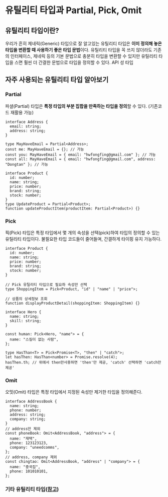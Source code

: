 ﻿# 유틸리티 타입과 Partial, Pick, Omit

## 유틸리티 타입이란?

우리가 흔히 제네릭(Generic) 타입으로 잘 알고있는 유틸리티 타입은 **이미 정의해 놓은 타입을 변환할 때 사용하기 좋은 타입 문법**이다. 유틸리티 타입을 꼭 쓰지 않더라도 기존의 인터페이스, 제네릭 등의 기본 문법으로 충분히 타입을 변환할 수 있지만 유틸리티 타입을 스면 훨씬 더 간결한 문법으로 타입을 정의할 수 있다. API 성 타입

## 자주 사용되는 유틸리티 타입 알아보기

### Partial

파셜(Partial) 타입은 **특정 타입의 부분 집합을 만족하는 타입을 정의**할 수 있다. (기존코드 재활용 가능)

```tsx
interface Address {
  email: string;
  address: string;
}

type MayHaveEmail = Partial<Address>;
const me: MayHaveEmail = {}; // 가능
const you: MayHaveEmail = { email: "hwfongfing@gmail.com" }; // 가능
const all: MayHaveEmail = { email: "hwfongfing@gmail.com", address: "Dongtan" }; // 가능
```

```tsx
interface Product {
  id: number;
  name: string;
  price: number;
  brand: string;
  stock: number;
}
type UpdateProduct = Partial<Product>;
function updateProductItem(productItem: Partial<Product>) {}
```

### Pick

픽(Pick) 타입은 특정 타입에서 몇 개의 속성을 선택(pick)하여 타입의 정의할 수 있는 유틸리티 타입이다. 불필요한 타입 코드들이 줄어들며, 간결하게 타이핑 유지 가능하다.

```tsx
interface Product {
  id: number;
  name: string;
  price: number;
  brand: string;
  stock: number;
}

// Pick 유틸리티 타입으로 필요하 속성만 선택
type ShoppingItem = Pick<Product, "id" | "name" | "price">;

// 상품의 상세정보 조회
function displayProductDetail(shoppingItem: ShoppingItem) {}
```

```tsx
interface Hero {
  name: string;
  skill: string;
}

const human: Pick<Hero, "name"> = {
  name: "스킬이 없는 사람",
};
```

```tsx
type HasThan<T> = Pick<Promise<T>, "then" | "catch">;
let hasThen: HasThan<number> = Promise.resolve(4);
hasThen.th; // 위에서 then만사용하면 'then'만 제공, 'catch' 선택하면 'catch만 제공'
```

### Omit

오밋(Omit) 타입은 특정 타입에서 지정된 속성만 제거한 타입을 정의해준다.

```tsx
interface AddressBook {
  name: string;
  phone: number;
  address: string;
  company: string;
}
// address만 제외
const phoneBook: Omit<AddressBook, "address"> = {
  name: "재택",
  phone: 123123123,
  company: "uneedcomms",
};
// address, company 제외
const chingtao: Omit<AddressBook, "address" | "company"> = {
  name: "중국집",
  phone: 101010101,
};
```

### 기타 유틸리티 타입([참고](https://www.typescriptlang.org/docs/handbook/utility-types.html))
